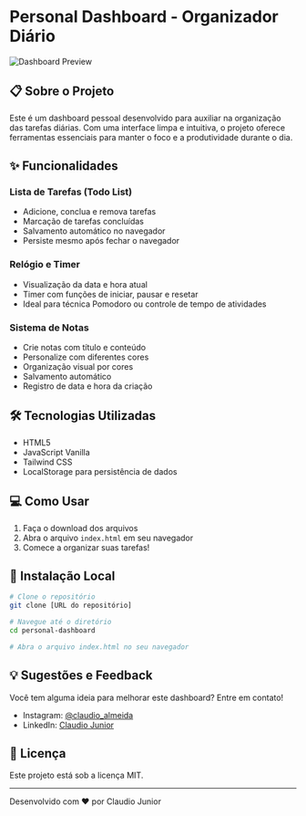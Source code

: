 # Personal Dashboard - Organizador Diário

![Dashboard Preview](https://imgs.search.brave.com/gXpIuAME7eRPsLFQULCG7OSsJfxKPRICbGobszFrMwg/rs:fit:860:0:0:0/g:ce/aHR0cHM6Ly9yZXMu/Y2xvdWRpbmFyeS5j/b20vaW5ieXRlcy9p/bWFnZS91cGxvYWQv/Y19maWxsLHFfYXV0/byx3XzYwMC9jX3Ro/dW1iLHdfNDAwL3Yx/NjE3NTQzNzA1L2Rl/di9zdGVmZmkvd29y/a3NwYWNlL21haW4t/aW1hZ2UtMV9obmlx/OHAuanBn)

## 📋 Sobre o Projeto

Este é um dashboard pessoal desenvolvido para auxiliar na organização das tarefas diárias. Com uma interface limpa e intuitiva, o projeto oferece ferramentas essenciais para manter o foco e a produtividade durante o dia.

## ✨ Funcionalidades

### Lista de Tarefas (Todo List)
- Adicione, conclua e remova tarefas
- Marcação de tarefas concluídas
- Salvamento automático no navegador
- Persiste mesmo após fechar o navegador

### Relógio e Timer
- Visualização da data e hora atual
- Timer com funções de iniciar, pausar e resetar
- Ideal para técnica Pomodoro ou controle de tempo de atividades

### Sistema de Notas
- Crie notas com título e conteúdo
- Personalize com diferentes cores
- Organização visual por cores
- Salvamento automático
- Registro de data e hora da criação

## 🛠️ Tecnologias Utilizadas

- HTML5
- JavaScript Vanilla
- Tailwind CSS
- LocalStorage para persistência de dados

## 💻 Como Usar

1. Faça o download dos arquivos
2. Abra o arquivo `index.html` em seu navegador
3. Comece a organizar suas tarefas!

## 🚀 Instalação Local

```bash
# Clone o repositório
git clone [URL do repositório]

# Navegue até o diretório
cd personal-dashboard

# Abra o arquivo index.html no seu navegador
```

## 💡 Sugestões e Feedback

Você tem alguma ideia para melhorar este dashboard? Entre em contato!

- Instagram: [@claudio_almeida](https://www.instagram.com/claudio_almeida)
- LinkedIn: [Claudio Junior](https://www.linkedin.com/in/claudio-junior-537319162/)

## 📝 Licença

Este projeto está sob a licença MIT.

---

Desenvolvido com ❤️ por Claudio Junior